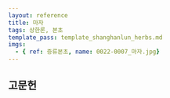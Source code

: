 ```yaml
---
layout: reference
title: 마자
tags: 상한론, 본초
template_pass: template_shanghanlun_herbs.md
imgs:
  - { ref: 증류본초, name: 0022-0007_마자.jpg}
---
```



## 고문헌
